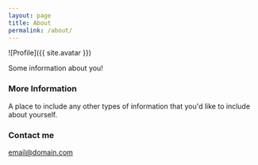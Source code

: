 ```yaml
---
layout: page
title: About
permalink: /about/
---
```

![Profile]({{ site.avatar }})

Some information about you!

### More Information

A place to include any other types of information that you'd like to include about yourself.

### Contact me

[email@domain.com](mailto:email@domain.com)
